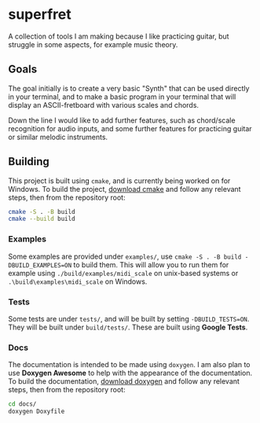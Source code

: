 # superfret
A collection of tools I am making because I like practicing guitar, but struggle in some aspects, for example music theory.

## Goals
The goal initially is to create a very basic "Synth" that can be used 
directly in your terminal, and to make a basic program in your terminal
that will display an ASCII-fretboard with various scales and chords.

Down the line I would like to add further features, such as chord/scale
recognition for audio inputs, and some further features for practicing
guitar or similar melodic instruments.

## Building
This project is built using `cmake`, and is currently being worked on 
for Windows. To build the project, [download cmake](https://cmake.org/download/)
and follow any relevant steps, then from the repository root:

```sh
cmake -S . -B build
cmake --build build
```

### Examples
Some examples are provided under `examples/`, use `cmake -S . -B build -DBUILD_EXAMPLES=ON` to build them. This will allow you to run them for 
example using `./build/examples/midi_scale` on unix-based systems or
`.\build\examples\midi_scale` on Windows.

### Tests
Some tests are under `tests/`, and will be built by setting `-DBUILD_TESTS=ON`. They will be built
under `build/tests/`. These are built using **Google Tests**.

### Docs
The documentation is intended to be made using `doxygen`. I am also plan to use
**Doxygen Awesome** to help with the appearance of the documentation.
To build the documentation, [download doxygen](https://www.doxygen.nl/download.html)
and follow any relevant steps, then from the repository root:

```sh
cd docs/
doxygen Doxyfile
```